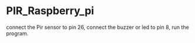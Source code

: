 # PIR_Raspberry_pi
connect the Pir sensor to pin 26,
connect the buzzer or led to pin 8,
run the program.

